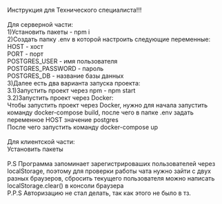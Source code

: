 Инструкция для Технического специалиста!!!
<br/>
<br/>
Для серверной части: <br/>
1)Установить пакеты - npm i<br/>
2)Создать папку .env в которой настроить следующие переменные: <br/>
HOST - хост<br/>
PORT - порт<br/>
POSTGRES_USER - имя пользователя<br/>
POSTGRES_PASSWORD - пароль<br/>
POSTGRES_DB - название базы данных<br/>
3)Далее есть два варианта запуска проекта:<br/>
3.1)Запустить проект через npm - npm start<br/>
3.2)Запустить проект через Docker:<br/>
Чтобы запустить проект через Docker, нужно для начала запустить команду docker-compose build, после чего в папке .env задать переменное HOST значение postgres<br/>
После чего запустить команду docker-compose up<br/>
<br/>
Для клиентской части:<br/>
Установить пакеты<br/>
<br/>
P.S Программа запоминает зарегистрироваших пользователей через localStorage, поэтому для проверки работы чата нужно зайти с двух разных браузеров, сбросить текущего пользователя можно написать localStorage.clear() в консоли браузера<br/>
P.P.S Авторизацию не стал делать, так как этого не было в тз.


